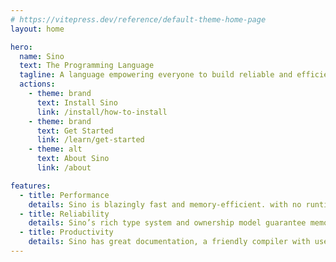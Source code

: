 ```yaml
---
# https://vitepress.dev/reference/default-theme-home-page
layout: home

hero:
  name: Sino
  text: The Programming Language
  tagline: A language empowering everyone to build reliable and efficient software.
  actions:
    - theme: brand
      text: Install Sino
      link: /install/how-to-install
    - theme: brand
      text: Get Started
      link: /learn/get-started
    - theme: alt
      text: About Sino
      link: /about

features:
  - title: Performance
    details: Sino is blazingly fast and memory-efficient. with no runtime or garbage collector, it can power performance-critical services, run on embedded devices, and easily integrate with other languages.
  - title: Reliability
    details: Sino’s rich type system and ownership model guarantee memory-safety and thread-safety — enabling you to eliminate many classes of bugs at compile-time.
  - title: Productivity
    details: Sino has great documentation, a friendly compiler with useful error messages, and top-notch tooling — an integrated package manager and build tool, smart multi-editor support with auto-completion and type inspections, an auto-formatter, and more.
---
```



<!-- ## Getting Started

You can get started using VitePress right away using `npx`!

```sh
npm init
npx vitepress init
``` -->
